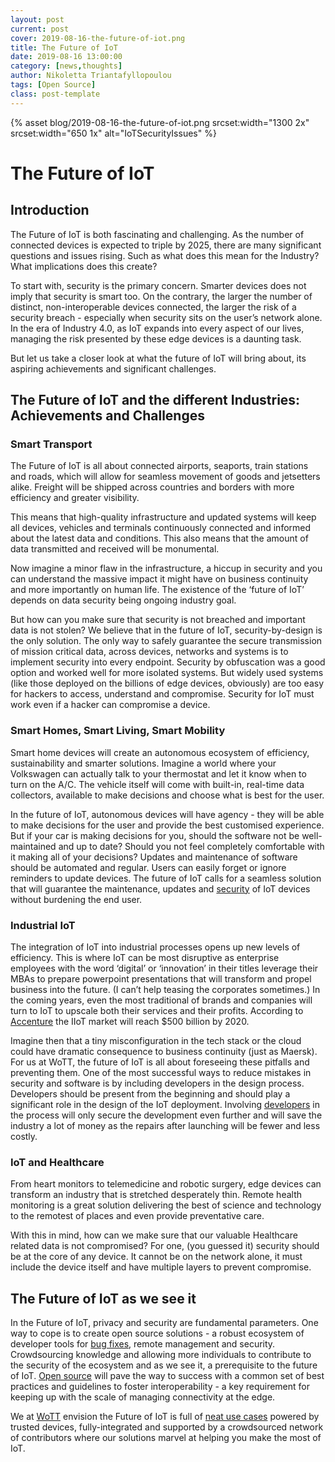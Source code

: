 ```yaml
---
layout: post
current: post
cover: 2019-08-16-the-future-of-iot.png
title: The Future of IoT
date: 2019-08-16 13:00:00
category: [news,thoughts]
author: Nikoletta Triantafyllopoulou
tags: [Open Source]
class: post-template
---
```

{% asset blog/2019-08-16-the-future-of-iot.png srcset:width="1300 2x" srcset:width="650 1x" alt="IoTSecurityIssues" %}

# The Future of IoT

## Introduction

The Future of IoT is both fascinating and challenging. As the number of connected devices is expected to triple by 2025, there are many significant questions and issues rising. Such as what does this mean for the Industry? What implications does this create?

To start with, security is the primary concern. Smarter devices does not imply that security is smart too. On the contrary, the larger the number of distinct, non-interoperable devices connected, the larger the risk of a security breach - especially when security sits on the user’s network alone. In the era of Industry 4.0, as IoT expands into every aspect of our lives, managing the risk presented by these edge devices is a daunting task. 

But let us take a closer look at what the future of IoT will bring about, its aspiring achievements and significant challenges.  


## The Future of IoT and the different Industries: Achievements and Challenges

### Smart Transport
The Future of IoT is all about connected airports, seaports, train stations and roads, which will allow for seamless movement of goods and jetsetters alike. Freight will be shipped across countries and borders with more efficiency and greater visibility. 

This means that high-quality infrastructure and updated systems will keep all devices, vehicles and terminals continuously connected and informed about the latest data and conditions. This also means that the amount of data transmitted and received will be monumental. 

Now imagine a minor flaw in the infrastructure, a hiccup in security and you can understand the massive impact it might have on business continuity and more importantly on human life. The existence of the ‘future of IoT’ depends on data security being ongoing industry goal. 

But how can you make sure that security is not breached and important data is not stolen? We believe that in the future of IoT, security-by-design is the only solution. The only way to safely guarantee the secure transmission of mission critical data, across devices, networks and systems is to implement security into every endpoint. Security by obfuscation was a good option and worked well for more isolated systems. But widely used systems (like those deployed on the billions of edge devices, obviously) are too easy for hackers to access, understand and compromise. Security for IoT must work even if a hacker can compromise a device.  



### Smart Homes, Smart Living, Smart Mobility
Smart home devices will create an autonomous ecosystem of efficiency, sustainability and smarter solutions. Imagine a world where your Volkswagen can actually talk to your thermostat and let it know when to turn on the A/C. The vehicle itself will come with built-in, real-time data collectors, available to make decisions and choose what is best for the user.
 
In the future of IoT, autonomous devices will have agency - they will be able to make decisions for the user and provide the best customised experience. But if your car is making decisions for you, should the software not be well-maintained and up to date? Should you not feel completely comfortable with it making all of your decisions? Updates and maintenance of software should be automated and regular.  Users can easily forget or ignore reminders to update devices. The future of IoT calls for a seamless solution that will guarantee the maintenance, updates and [security](https://wott.io/blog/thoughts/2019/06/22/wott-secures-the-internet-of-things) of IoT devices without burdening the end user. 


### Industrial IoT
The integration of IoT into industrial processes opens up new levels of efficiency. This is where IoT can be most disruptive as enterprise employees with the word ‘digital’ or ‘innovation’ in their titles leverage their MBAs to prepare powerpoint presentations that will transform and propel business into the future. (I can’t help teasing the corporates sometimes.) In the coming years, even the most traditional of brands and companies will turn to IoT to upscale both their services and their profits.  According to [Accenture](https://www.accenture.com/t20150523t023633z__w__/us-en/_acnmedia/accenture/conversion-assets/dotcom/documents/global/pdf/dualpub_11/accenture-driving-unconventional-growth-through-iiot.pdfla=en) the IIoT market will reach $500 billion by 2020. 

Imagine then that a tiny misconfiguration in the tech stack or the cloud could have dramatic consequence to business continuity (just as Maersk). For us at WoTT, the future of IoT is all about foreseeing these pitfalls and preventing them. One of the most successful ways to reduce mistakes in security and software is by including developers in the design process. Developers should be present from the beginning and should play a significant role in the design of the IoT deployment.  Involving [developers](https://wott.io/blog/thoughts/2019/06/23/why-shift-left-security-is-relevant-for-iot) in the process will only secure the development even further and will save the industry a lot of money as the repairs after launching will be fewer and less costly.

### IoT and Healthcare
From heart monitors to telemedicine and robotic surgery, edge devices can transform an industry that is stretched desperately thin. Remote health monitoring is a great solution delivering the best of science and technology to the remotest of places and even provide preventative care. 

With this in mind, how can we make sure that our valuable Healthcare related data is not compromised? For one, (you guessed it) security should be at the core of any device. It cannot be on the network alone, it must include the device itself and have multiple layers to prevent compromise.

## The Future of IoT as we see it

In the Future of IoT, privacy and security are fundamental parameters. One way to cope is to create open source solutions - a robust ecosystem of developer tools for [bug fixes](https://www.memfault.com), remote management and security. Crowdsourcing knowledge and allowing more individuals to contribute to the security of the ecosystem and as we see it, a prerequisite to the future of IoT.  [Open source](https://wott.io/blog/thoughts/2019/06/25/why-open-source-solutions-are-critical-for-IoT) will pave the way to success with a common set of best practices and guidelines to foster interoperability - a key requirement for keeping up with the scale of managing connectivity at the edge.  

We at [WoTT](https://wott.io/) envision the Future of IoT is full of [neat use cases](https://wott.io/blog/news/2019/06/20/why-we-are-doing-what-we-do) powered by trusted devices, fully-integrated and supported by a crowdsourced network of contributors where our solutions marvel at helping you make the most of IoT.